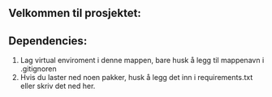 ## Velkommen til prosjektet:

Dependencies:
- 

1) Lag virtual enviroment i denne mappen, bare husk å legg til mappenavn i .gitignoren
2) Hvis du laster ned noen pakker, husk å legg det inn i requirements.txt eller skriv det ned her.